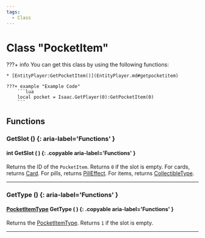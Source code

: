 ```yaml
---
tags:
  - Class
---
```

# Class "PocketItem"

???+ info
    You can get this class by using the following functions:

    * [EntityPlayer:GetPocketItem()](EntityPlayer.md#getpocketitem)

    ???+ example "Example Code"
        ```lua
        local pocket = Isaac.GetPlayer(0):GetPocketItem(0)
        ```
## Functions

### GetSlot () {: aria-label='Functions' }
#### int GetSlot ( ) {: .copyable aria-label='Functions' }
Returns the ID of the `PocketItem`. Returns `0` if the slot is empty.
For cards, returns [Card](https://wofsauge.github.io/IsaacDocs/rep/enums/Card.html).
For pills, returns [PillEffect](https://wofsauge.github.io/IsaacDocs/rep/enums/PillEffect.html).
For items, returns [CollectibleType](https://wofsauge.github.io/IsaacDocs/rep/enums/CollectibleType.html).

___
### GetType () {: aria-label='Functions' }
#### [PocketItemType](PocketItem.md) GetType ( ) {: .copyable aria-label='Functions' }
Returns the [PocketItemType](PocketItem.md). Returns `1` if the slot is empty.

___